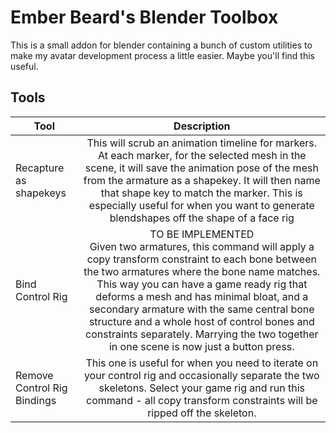 # Ember Beard's Blender Toolbox

This is a small addon for blender containing a bunch of custom utilities to make my avatar development process a little easier. Maybe you'll find this useful.

## Tools


| Tool  | Description |
| ------------- |:-------------:|
| Recapture as shapekeys | This will scrub an animation timeline for markers. At each marker, for the selected mesh in the scene, it will save the animation pose of the mesh from the armature as a shapekey. It will then name that shape key to match the marker. This is especially useful for when you want to generate blendshapes off the shape of a face rig |
|Bind Control Rig|TO BE IMPLEMENTED<br>Given two armatures, this command will apply a copy transform constraint to each bone between the two armatures where the bone name matches. This way you can have a game ready rig that deforms a mesh and has minimal bloat, and a secondary armature with the same central bone structure and a whole host of control bones and constraints separately. Marrying the two together in one scene is now just a button press.|
|Remove Control Rig Bindings|This one is useful for when you need to iterate on your control rig and occasionally separate the two skeletons. Select your game rig and run this command - all copy transform constraints will be ripped off the skeleton.|